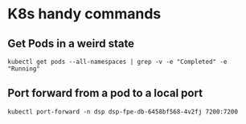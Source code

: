 # K8s handy commands

## Get Pods in a weird state

```
kubectl get pods --all-namespaces | grep -v -e "Completed" -e "Running"
```
## Port forward from a pod to a local port

```
kubectl port-forward -n dsp dsp-fpe-db-6458bf568-4v2fj 7200:7200
```